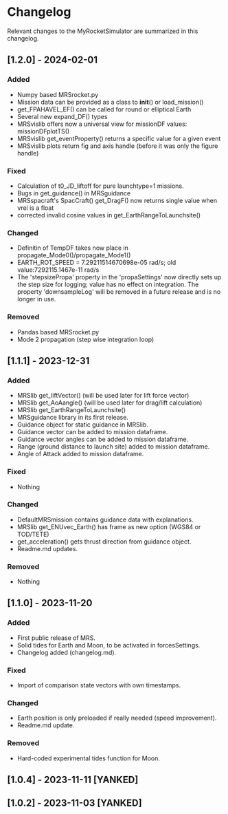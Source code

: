 # Changelog

Relevant changes to the MyRocketSimulator are summarized in this changelog. 


## [1.2.0] - 2024-02-01

### Added

- Numpy based MRSrocket.py
- Mission data can be provided as a class to __init__() or load_mission()
- get_FPAHAVEL_EF() can be called for round or elliptical Earth
- Several new expand_DF() types
- MRSvislib offers now a universal view for missionDF values: missionDFplotTS()
- MRSvislib get_eventProperty() returns a specific value for a given event
- MRSvislib plots return fig and axis handle (before it was only the figure handle)

### Fixed

- Calculation of t0_JD_liftoff for pure launchtype=1 missions.
- Bugs in get_guidance() in MRSguidance
- MRSspacraft's SpacCraft() get_DragF() now returns single value when vrel is a float
- corrected invalid cosine values in get_EarthRangeToLaunchsite()

### Changed

- Definitin of TempDF takes now place in propagate_Mode0()/propagate_Mode1()
- EARTH_ROT_SPEED = 7.29211514670698e-05 rad/s; old value:7292115.1467e-11 rad/s
- The 'stepsizePropa' property in the 'propaSettings' now directly sets up
  the step size for logging; value has no effect on integration. The property
  'downsampleLog' will be removed in a future release and is no longer in use.

### Removed

- Pandas based MRSrocket.py
- Mode 2 propagation (step wise integration loop)



## [1.1.1] - 2023-12-31

### Added

- MRSlib get_liftVector() (will be used later for lift force vector)
- MRSlib get_AoAangle() (will be used later for drag/lift calculation)
- MRSlib get_EarthRangeToLaunchsite()
- MRSguidance library in its first release.
- Guidance object for static guidance in MRSlib.
- Guidance vector can be added to mission dataframe.
- Guidance vector angles can be added to mission dataframe.
- Range (ground distance to launch site) added to mission dataframe.
- Angle of Attack added to mission dataframe.

### Fixed

- Nothing

### Changed

- DefaultMRSmission contains guidance data with explanations.
- MRSlib get_ENUvec_Earth() has frame as new option (WGS84 or TOD/TETE)
- get_acceleration() gets thrust direction from guidance object.
- Readme.md updates.

### Removed

- Nothing


## [1.1.0] - 2023-11-20

### Added

- First public release of MRS.
- Solid tides for Earth and Moon, to be activated in forcesSettings.
- Changelog added (changelog.md).

### Fixed

- Import of comparison state vectors with own timestamps.

### Changed

- Earth position is only preloaded if really needed (speed improvement).
- Readme.md update.

### Removed

- Hard-coded experimental tides function for Moon.

## [1.0.4] - 2023-11-11 [YANKED]

## [1.0.2] - 2023-11-03 [YANKED]
